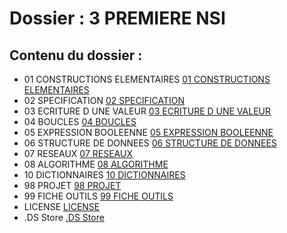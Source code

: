 # Dossier : 3 PREMIERE NSI
 
 ## Contenu du dossier : 
- 01 CONSTRUCTIONS ELEMENTAIRES [01 CONSTRUCTIONS ELEMENTAIRES](./01_CONSTRUCTIONS_ELEMENTAIRES)
- 02 SPECIFICATION [02 SPECIFICATION](./02_SPECIFICATION)
- 03 ECRITURE D UNE VALEUR [03 ECRITURE D UNE VALEUR](./03_ECRITURE_D_UNE_VALEUR)
- 04 BOUCLES [04 BOUCLES](./04_BOUCLES)
- 05 EXPRESSION BOOLEENNE [05 EXPRESSION BOOLEENNE](./05_EXPRESSION_BOOLEENNE)
- 06 STRUCTURE DE DONNEES [06 STRUCTURE DE DONNEES](./06_STRUCTURE_DE_DONNEES)
- 07 RESEAUX [07 RESEAUX](./07_RESEAUX)
- 08 ALGORITHME [08 ALGORITHME](./08_ALGORITHME)
- 10 DICTIONNAIRES [10 DICTIONNAIRES](./10_DICTIONNAIRES)
- 98 PROJET [98 PROJET](./98_PROJET)
- 99 FICHE OUTILS [99 FICHE OUTILS](./99_FICHE_OUTILS)
- LICENSE [LICENSE](./LICENSE)
- .DS Store [.DS Store](./.DS_Store)

